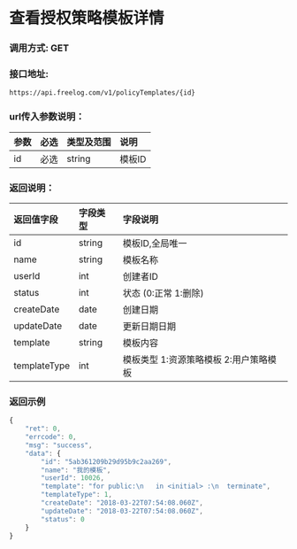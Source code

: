 # 查看授权策略模板详情

### 调用方式: GET

### 接口地址:

```
https://api.freelog.com/v1/policyTemplates/{id}
```

### url传入参数说明：

| 参数 | 必选 | 类型及范围 | 说明 |
| :--- | :--- | :--- | :--- |
|id |必选 |string |模板ID |


### 返回说明：

| 返回值字段 | 字段类型 | 字段说明 |
| :--- | :--- | :--- |
| id | string | 模板ID,全局唯一 |
| name | string | 模板名称 |
| userId | int | 创建者ID |
| status | int | 状态 (0:正常 1:删除) |
| createDate | date | 创建日期 |
| updateDate | date | 更新日期日期 |
| template | string | 模板内容 |
| templateType | int | 模板类型  1:资源策略模板  2:用户策略模板 |


### 返回示例

```js
{
    "ret": 0,
    "errcode": 0,
    "msg": "success",
    "data": {
        "id": "5ab361209b29d95b9c2aa269",
        "name": "我的模板",
        "userId": 10026,
        "template": "for public:\n   in <initial> :\n  terminate",
        "templateType": 1,
        "createDate": "2018-03-22T07:54:08.060Z",
        "updateDate": "2018-03-22T07:54:08.060Z",
        "status": 0
    }
}
```